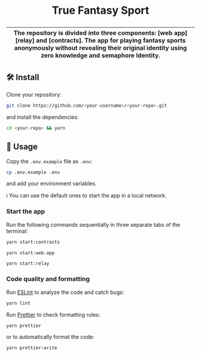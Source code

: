 <p align="center">
    <h1 align="center">
        True Fantasy Sport
 
</p>

| The repository is divided into three components: [web app] [relay] and [contracts]. The app for playing fantasy sports anonymously without revealing their original identity using zero knowledge and semaphore Identity. |
| ------------------------------------------------------------------------------------------------------------------------------------------------------------------------------------------------------------------------- |

## 🛠 Install

Clone your repository:

```bash
git clone https://github.com/<your-username>/<your-repo>.git
```

and install the dependencies:

```bash
cd <your-repo> && yarn
```

## 📜 Usage

Copy the `.env.example` file as `.env`:

```bash
cp .env.example .env
```

and add your environment variables.

ℹ️ You can use the default ones to start the app in a local network.

### Start the app

Run the following commands sequentially in three separate tabs of the terminal:

```bash
yarn start:contracts
```

```bash
yarn start:web-app
```

```bash
yarn start:relay
```

### Code quality and formatting

Run [ESLint](https://eslint.org/) to analyze the code and catch bugs:

```bash
yarn lint
```

Run [Prettier](https://prettier.io/) to check formatting rules:

```bash
yarn prettier
```

or to automatically format the code:

```bash
yarn prettier:write
```
